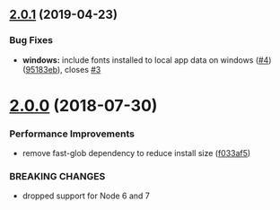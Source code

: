 ## [2.0.1](https://github.com/princjef/get-system-fonts/compare/v2.0.0...v2.0.1) (2019-04-23)


### Bug Fixes

* **windows:** include fonts installed to local app data on windows ([#4](https://github.com/princjef/get-system-fonts/issues/4)) ([95183eb](https://github.com/princjef/get-system-fonts/commit/95183eb)), closes [#3](https://github.com/princjef/get-system-fonts/issues/3)

# [2.0.0](https://github.com/princjef/get-system-fonts/compare/v1.0.0...v2.0.0) (2018-07-30)


### Performance Improvements

* remove fast-glob dependency to reduce install size ([f033af5](https://github.com/princjef/get-system-fonts/commit/f033af5))


### BREAKING CHANGES

* dropped support for Node 6 and 7
